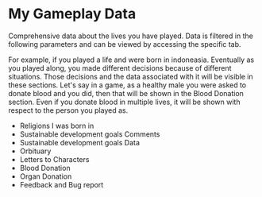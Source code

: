 # My Gameplay Data

Comprehensive data about the lives you have played. Data is filtered in the following parameters and can be viewed by accessing the specific tab.

For example, if you played a life and were born in indoneasia. Eventually as you played along, you made different decisions because of different situations. Those decisions and the data associated with it will be visible in these sections. Let's say in a game, as a healthy male you were asked to donate blood and you did, then that will be shown in the Blood Donation section. Even if you donate blood in multiple lives, it will be shown with respect to the person you played as.

* Religions I was born in
* Sustainable development goals Comments
* Sustainable development goals Data
* Orbituary
* Letters to Characters
* Blood Donation
* Organ Donation
* Feedback and Bug report
